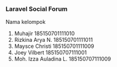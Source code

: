 ### Laravel Social Forum

Nama kelompok

1. Muhajir                  185150701111010
2. Rizkina Arya N.          185150701111011
3. Maysce Christi           185150701111009
4. Joey Vilbert             185150707111001
5. Moh. Izza Auladina L.    185150707111009
